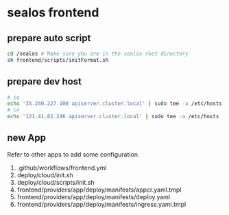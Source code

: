 # sealos frontend

## prepare auto script
```bash
cd /sealos # Make sure you are in the sealos root directory
sh frontend/scripts/initFormat.sh
```

## prepare dev host
```bash
# io
echo '35.240.227.100 apiserver.cluster.local' | sudo tee -a /etc/hosts
# cn
echo '121.41.82.246 apiserver.cluster.local' | sudo tee -a /etc/hosts
```

## new App
Refer to other apps to add some configuration.

1. .github/workflows/frontend.yml
2. deploy/cloud/init.sh
3. deploy/cloud/scripts/init.sh
4. frontend/providers/app/deploy/manifests/appcr.yaml.tmpl
5. frontend/providers/app/deploy/manifests/deploy.yaml
6. frontend/providers/app/deploy/manifests/ingress.yaml.tmpl